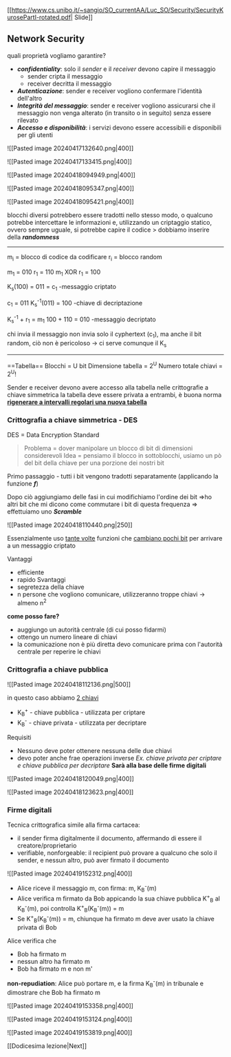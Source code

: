 [[https://www.cs.unibo.it/~sangio/SO_currentAA/Luc_SO/Security/SecurityKurosePartI-rotated.pdf| Slide]]
## Network Security
quali proprietà vogliamo garantire?
- ***confidentiality***: solo il *sender* e il *receiver* devono capire il messaggio
	- sender cripta il messaggio 
	- receiver decritta il messaggio 
- ***Autenticazione***: sender e receiver vogliono confermare l'identità dell'altro 
- ***Integrità del messaggio***: sender e receiver vogliono assicurarsi che il messaggio non venga alterato (in transito o in seguito) senza essere rilevato 
- ***Accesso e disponibilità***: i servizi devono essere accessibili e disponibili per gli utenti

![[Pasted image 20240417132640.png|400]]

![[Pasted image 20240417133415.png|400]]

![[Pasted image 20240418094949.png|400]]

![[Pasted image 20240418095347.png|400]]

![[Pasted image 20240418095421.png|400]]

blocchi diversi potrebbero essere tradotti nello stesso modo, o qualcuno potrebbe intercettare le informazioni e, utilizzando un criptaggio statico, ovvero sempre uguale, si potrebbe capire il codice > dobbiamo inserire della ***randomness***

---
m<sub>i</sub> = blocco di codice da codificare
r<sub>i</sub> = blocco random

m<sub>1</sub> = 010
r<sub>1</sub> = 110
m<sub>1</sub> XOR r<sub>1</sub> = 100

K<sub>s</sub>(100) = 011 = c<sub>1</sub>    -messaggio criptato

c<sub>1</sub> = 011
K<sub>s</sub><sup>-1</sup>(011) = 100    -chiave di decriptazione

K<sub>s</sub><sup>-1</sup> + r<sub>1</sub> = m<sub>1</sub>
100 + 110 = 010   -messaggio decriptato

chi invia il messaggio non invia solo il cyphertext (c<sub>1</sub>), ma anche il bit random, ciò non è pericoloso -> ci serve comunque il K<sub>s</sub>

---
==Tabella==
Blocchi = U bit
Dimensione tabella = 2<sup>U</sup>
Numero totale chiavi = 2<sup>U</sup>!

Sender e receiver devono avere accesso alla tabella
	nelle crittografie a chiave simmetrica la tabella deve essere privata a entrambi, è buona norma <b><u>rigenerare a intervalli regolari una nuova tabella</b></u>
### Crittografia a chiave simmetrica - DES
DES = Data Encryption Standard

>Problema = dover manipolare un blocco di bit di dimensioni considerevoli
	Idea = pensiamo il blocco in sottoblocchi, usiamo un pò del bit della chiave per una porzione dei nostri bit

Primo passaggio - tutti i bit vengono tradotti separatamente (applicando la funzione ***f***)

Dopo ciò aggiungiamo delle fasi in cui modifichiamo l'ordine dei bit =>ho altri bit che mi dicono come commutare i bit di questa frequenza => effettuiamo uno ***Scramble***

![[Pasted image 20240418110440.png|250]]

Essenzialmente uso <u>tante volte</u> funzioni che <u>cambiano pochi bit</u> per arrivare a un messaggio criptato

Vantaggi
- efficiente
- rapido
Svantaggi
- segretezza della chiave
- n persone che vogliono comunicare, utilizzeranno troppe chiavi -> almeno n<sup>2</sup>

**come posso fare?**
- auggiungo un autorità centrale (di cui posso fidarmi)
- ottengo un numero lineare di chiavi
- la comunicazione non è più diretta
	devo comunicare prima con l'autorità centrale per reperire le chiavi
### Crittografia a chiave pubblica
![[Pasted image 20240418112136.png|500]]

in questo caso abbiamo <u>2 chiavi</u>
- K<sub>B</sub><sup>+</sup> - chiave pubblica - utilizzata per criptare
- K<sub>B</sub><sup>-</sup> - chiave privata - utilizzata per decriptare

Requisiti
- Nessuno deve poter ottenere nessuna delle due chiavi
- devo poter anche frae operazioni inverse
	*Ex. chiave privata per criptare e chiave pubblica per decriptare*
	**Sarà alla base delle firme digitali**

![[Pasted image 20240418120049.png|400]]

![[Pasted image 20240418123623.png|400]]
### Firme digitali
Tecnica crittografica simile alla firma cartacea: 
- il sender firma digitalmente il documento, affermando di essere il creatore/proprietario 
- verifiable, nonforgeable: il recipient può provare a qualcuno che solo il sender, e nessun altro, può aver firmato il documento

![[Pasted image 20240419152312.png|400]]

- Alice riceve il messaggio m, con firma: m, K<sub>B</sub><sup>-</sup>(m)
- Alice verifica m firmato da Bob appicando la sua chiave pubblica K<sup>+</sup><sub>B</sub> al K<sub>B</sub><sup>-</sup>(m), poi controlla 
	K<sup>+</sup><sub>B</sub>(K<sub>B</sub><sup>-</sup>(m)) = m
- Se K<sup>+</sup><sub>B</sub>(K<sub>B</sub><sup>-</sup>(m)) = m, chiunque ha firmato m deve aver usato la chiave privata di Bob

Alice verifica che
- Bob ha firmato m
- nessun altro ha firmato m
- Bob ha firmato m e non m'

**non-repudiation**: Alice può portare m, e la firma K<sub>B</sub><sup>-</sup>(m) in tribunale e dimostrare che Bob ha firmato m

![[Pasted image 20240419153358.png|400]]

![[Pasted image 20240419153124.png|400]]

![[Pasted image 20240419153819.png|400]]

[[Dodicesima lezione|Next]]
